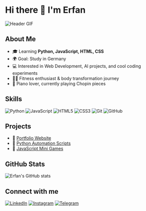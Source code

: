 # Hi there 👋 I'm Erfan

![Header GIF](<https://readme-typing-svg.herokuapp.com?font=Jetbrains+mono&size=40&duration=3000&color=33FF33&center=true&vCenter=true&width=435&lines=Hey..+I'm+[Erfan];This+is..;..my+Github..;">
)

## About Me
- 🎓 Learning **Python, JavaScript, HTML, CSS**
- 🌍 Goal: Study in Germany
- 💻 Interested in Web Development, AI projects, and cool coding experiments
- 🏋️‍♂️ Fitness enthusiast & body transformation journey
- 🎹 Piano lover, currently playing Chopin pieces

## Skills
![Python](https://img.shields.io/badge/Python-3776AB?style=for-the-badge&logo=python&logoColor=white)
![JavaScript](https://img.shields.io/badge/JavaScript-323330?style=for-the-badge&logo=javascript&logoColor=f7df1e)
![HTML5](https://img.shields.io/badge/HTML5-E34F26?style=for-the-badge&logo=html5&logoColor=white)
![CSS3](https://img.shields.io/badge/CSS3-1572B6?style=for-the-badge&logo=css3&logoColor=white)
![Git](https://img.shields.io/badge/Git-F05032?style=for-the-badge&logo=git&logoColor=white)
![GitHub](https://img.shields.io/badge/GitHub-181717?style=for-the-badge&logo=github&logoColor=white)

## Projects
- 🔗 [Portfolio Website](https://github.com/your-username/portfolio)
- 🔗 [Python Automation Scripts](https://github.com/your-username/python-scripts)
- 🔗 [JavaScript Mini Games](https://github.com/your-username/js-games)

## GitHub Stats
![Erfan's GitHub stats](https://github-readme-stats.vercel.app/api?username=your-username&show_icons=true&theme=tokyonight)

## Connect with me
[![LinkedIn](https://img.shields.io/badge/LinkedIn-0A66C2?style=for-the-badge&logo=linkedin&logoColor=white)](https://www.linkedin.com/in/your-linkedin/)
[![Instagram](https://img.shields.io/badge/Instagram-E4405F?style=for-the-badge&logo=instagram&logoColor=white)](https://www.instagram.com/your-instagram/)
[![Telegram](https://img.shields.io/badge/Telegram-0088CC?style=for-the-badge&logo=telegram&logoColor=white)](https://t.me/your-telegram)

